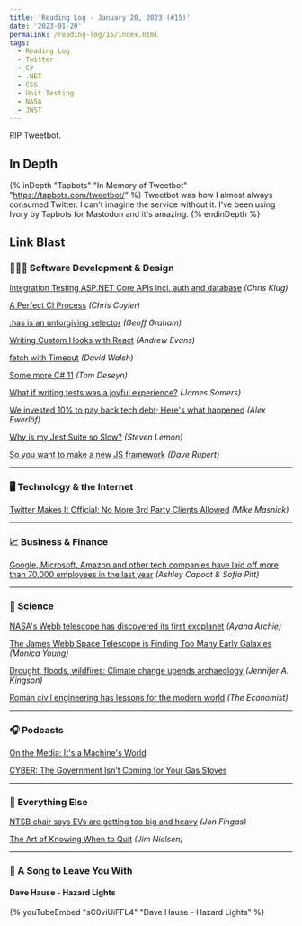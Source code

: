 ```yaml
---
title: 'Reading Log - January 20, 2023 (#15)'
date: '2023-01-20'
permalink: /reading-log/15/index.html
tags:
  - Reading Log
  - Twitter
  - C#
  - .NET
  - CSS
  - Unit Testing
  - NASA
  - JWST
---
```


RIP Tweetbot.
<!-- excerpt -->

<h2 class="old">In Depth</h2>

{% inDepth "Tapbots" "In Memory of Tweetbot" "https://tapbots.com/tweetbot/" %}
    Tweetbot was how I almost always consumed Twitter. I can't imagine the service without it. I've been using Ivory by Tapbots for Mastodon and it's amazing.
{% endinDepth %}

<h2 class="old">Link Blast</h2>

### 👨🏼‍💻 Software Development & Design

[Integration Testing ASP.NET Core APIs incl. auth and database](https://www.fearofoblivion.com/asp-net-core-integration-testing) *(Chris Klug)*

[A Perfect CI Process](https://chriscoyier.net/2023/01/12/a-perfect-ci-process/) *(Chris Coyier)*

[:has is an unforgiving selector](https://css-tricks.com/has-is-an-unforgiving-selector/) *(Geoff Graham)*

[Writing Custom Hooks with React](https://rhythmandbinary.com/post/2023-01-10-writing-custom-hooks-with-react) *(Andrew Evans)*

[fetch with Timeout](https://davidwalsh.name/fetch-with-timeout) *(David Walsh)*

[Some more C# 11](https://developers.redhat.com/articles/2023/01/11/5-new-advanced-features-improving-c-11) *(Tom Deseyn)*

[What if writing tests was a joyful experience?](https://blog.janestreet.com/the-joy-of-expect-tests/) *(James Somers)*

[We invested 10% to pay back tech debt; Here's what happened](https://blog.alexewerlof.com/p/tech-debt-day) *(Alex Ewerlöf)*

[Why is my Jest Suite so Slow?](https://blog.bitsrc.io/why-is-my-jest-suite-so-slow-2a4859bb9ac0) *(Steven Lemon)*

[So you want to make a new JS framework](https://daverupert.com/2023/01/so-you-want-to-make-a-new-js-framework/) *(Dave Rupert)*

---

### 🖥 Technology & the Internet

[Twitter Makes It Official: No More 3rd Party Clients Allowed](https://www.techdirt.com/2023/01/20/twitter-makes-it-official-no-more-3rd-party-clients-allowed/) *(Mike Masnick)*

---

### 📈 Business & Finance

[Google, Microsoft, Amazon and other tech companies have laid off more than 70,000 employees in the last year](https://www.cnbc.com/2023/01/18/tech-layoffs-microsoft-amazon-meta-others-have-cut-more-than-60000.html) *(Ashley Capoot & Sofia Pitt)*

---

### 🔬 Science

[NASA's Webb telescope has discovered its first exoplanet](https://www.npr.org/2023/01/12/1148626359/nasa-webb-telescope-exoplanet) *(Ayana Archie)*

[The James Webb Space Telescope is Finding Too Many Early Galaxies](https://skyandtelescope.org/astronomy-news/the-james-webb-space-telescope-is-finding-too-many-early-galaxies/) *(Monica Young)*

[Drought, floods, wildfires: Climate change upends archaeology](https://www.axios.com/2023/01/09/archaeology-drought-floods-wildfires-climate-change) *(Jennifer A. Kingson)*

[Roman civil engineering has lessons for the modern world](https://www.economist.com/science-and-technology/2023/01/11/roman-civil-engineering-has-lessons-for-the-modern-world) *(The Economist)*

---

### 🎧 Podcasts

[On the Media: It's a Machine's World](https://www.wnycstudios.org/podcasts/otm/episodes/on-the-media-its-a-machines-world)

[CYBER: The Government Isn't Coming for Your Gas Stoves](https://www.vice.com/en/article/m7gyb8/cyber-the-government-isnt-coming-for-your-gas-stoves)

---

### 🎒 Everything Else

[NTSB chair says EVs are getting too big and heavy](https://www.engadget.com/ntsb-chair-says-evs-too-big-and-heavy-143100532.html) *(Jon Fingas)*

[The Art of Knowing When to Quit](https://blog.jim-nielsen.com/2023/art-of-knowing-when-to-quit/) *(Jim Nielsen)*

---

### 🎵 A Song to Leave You With

#### Dave Hause - Hazard Lights

{% youTubeEmbed "sC0viUiFFL4" "Dave Hause - Hazard Lights" %}
